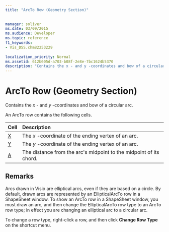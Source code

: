 ```yaml
---
title: "ArcTo Row (Geometry Section)"
 
 
manager: soliver
ms.date: 03/09/2015
ms.audience: Developer
ms.topic: reference
f1_keywords:
- Vis_DSS.chm82253229
 
localization_priority: Normal
ms.assetid: 612b605d-a703-b08f-2e8e-7bc1624b5370
description: "Contains the x - and y -coordinates and bow of a circular arc."
---
```


# ArcTo Row (Geometry Section)

Contains the  *x*  - and  *y*  -coordinates and bow of a circular arc. 
  
An ArcTo row contains the following cells.
  
|**Cell**|**Description**|
|:-----|:-----|
|[X](x-cell-geometry-section.md) <br/> |The  *x*  -coordinate of the ending vertex of an arc.  <br/> |
|[Y](y-cell-geometry-section.md) <br/> |The  *y*  -coordinate of the ending vertex of an arc.  <br/> |
|[A](a-cell-geometry-section.md) <br/> |The distance from the arc's midpoint to the midpoint of its chord.  <br/> |
   
## Remarks

Arcs drawn in Visio are elliptical arcs, even if they are based on a circle. By default, drawn arcs are represented by an EllipticalArcTo row in a ShapeSheet window. To show an ArcTo row in a ShapeSheet window, you must draw an arc, and then change the EllipticalArcTo row type to an ArcTo row type; in effect you are changing an elliptical arc to a circular arc.
  
To change a row type, right-click a row, and then click **Change Row Type** on the shortcut menu. 
  

